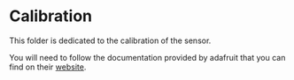 # Calibration

This folder is dedicated to the calibration of the sensor. 

You will need to follow the documentation provided by adafruit that you can find on their [website](https://learn.adafruit.com/how-to-fuse-motion-sensor-data-into-ahrs-orientation-euler-quaternions/overview).